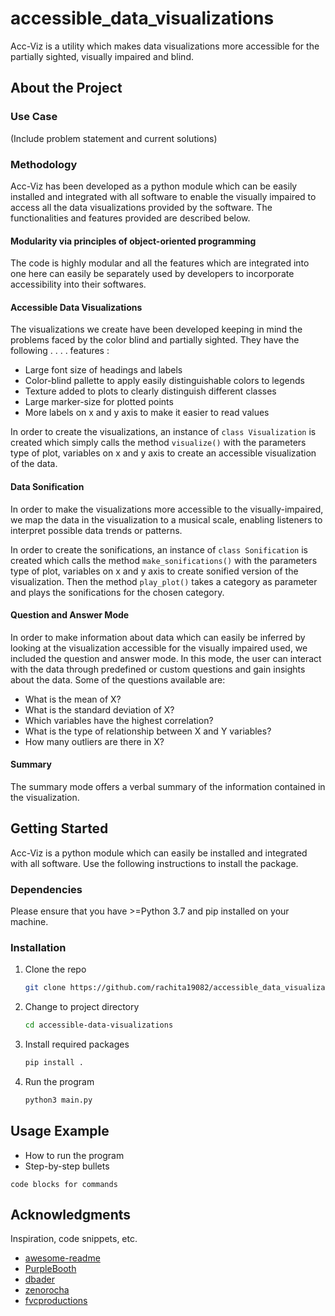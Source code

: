 # accessible_data_visualizations

Acc-Viz is a utility which makes data visualizations more accessible for the partially sighted, visually impaired and blind.

## About the Project

### Use Case

(Include problem statement and current solutions)

### Methodology

Acc-Viz has been developed as a python module which can be easily installed and integrated with all software to enable the visually impaired to access all the data visualizations provided by the software. The functionalities and features provided are described below. 

#### Modularity via principles of object-oriented programming
The code is highly modular and all the features which are integrated into one here can easily be separately used by developers to incorporate accessibility into their softwares. 

#### Accessible Data Visualizations
The visualizations we create have been developed keeping in mind the problems faced by the color blind and partially sighted. They have the following . . . . features :

 * Large font size of headings and labels
 * Color-blind pallette to apply easily distinguishable colors to legends
 * Texture added to plots to clearly distinguish different classes
 * Large marker-size for plotted points
 * More labels on x and y axis to make it easier to read values

In order to create the visualizations, an instance of `class Visualization` is created which simply calls the method `visualize()` with the parameters type of plot, variables on x and y axis to create an accessible visualization of the data.

#### Data Sonification
In order to make the visualizations more accessible to the visually-impaired, we map the data in the visualization to a musical scale, enabling listeners to interpret possible data trends or patterns.

In order to create the sonifications, an instance of `class Sonification` is created which calls the method `make_sonifications()` with the parameters type of plot, variables on x and y axis to create sonified version of the visualization. Then the method `play_plot()` takes a category as parameter and plays the sonifications for the chosen category.

#### Question and Answer Mode
In order to make information about data which can easily be inferred by looking at the visualization accessible for the visually impaired used, we included the question and answer mode. In this mode, the user can interact with the data through predefined or custom questions and gain insights about the data.
Some of the questions available are:

* What is the mean of X?
* What is the standard deviation of X?
* Which variables have the highest correlation?
* What is the type of relationship between X and Y variables?
* How many outliers are there in X?

#### Summary

The summary mode offers a verbal summary of the information contained in the visualization.


## Getting Started

Acc-Viz is a python module which can easily be installed and integrated with all software. Use the following instructions to install the package.

### Dependencies

Please ensure that you have >=Python 3.7 and pip installed on your machine.

### Installation

1. Clone the repo

   ```sh
   git clone https://github.com/rachita19082/accessible_data_visualizations.git
   ```
2. Change to project directory

    ```sh
   cd accessible-data-visualizations
   ```
3. Install required packages

   ```sh
   pip install .
   ```
4. Run the program

   ```sh
   python3 main.py
   ```

## Usage Example

* How to run the program
* Step-by-step bullets
```
code blocks for commands
```

## Acknowledgments

Inspiration, code snippets, etc.
* [awesome-readme](https://github.com/matiassingers/awesome-readme)
* [PurpleBooth](https://gist.github.com/PurpleBooth/109311bb0361f32d87a2)
* [dbader](https://github.com/dbader/readme-template)
* [zenorocha](https://gist.github.com/zenorocha/4526327)
* [fvcproductions](https://gist.github.com/fvcproductions/1bfc2d4aecb01a834b46)